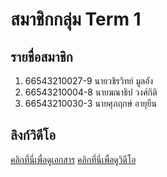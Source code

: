 # สมาชิกกลุ่ม  Term 1

## รายชื่อสมาชิก
1. 66543210027-9 นายวชิรวิทย์  มูลอัง
2. 66543210004-8 นายฆณาธิป  วงศ์กิติ
3. 66543210030-3 นายศุภฤกษ์ อายุยืน

## ลิงก์วิดีโอ
[คลิกที่นี่เพื่อดูเอกสาร](https://docs.google.com/document/d/1hgtQ-K4He-ipCvA_cqbJrejXzJWNn8twrEv3dYibJKA/edit?usp=sharing)
[คลิกที่นี่เพื่อดูวิดีโอ](https://drive.google.com/drive/folders/1jOMiMlO3-vxpgQwvhBX8xOZq8Gl0mQof?usp=sharing)
